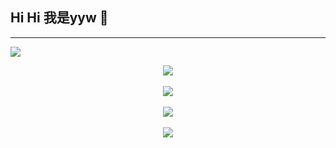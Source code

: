 ## Hi Hi 我是yyw 👋
----------------------------------------------------------------------------------------------------------------------------------------------------
![](https://komarev.com/ghpvc/?username=yywbadm)

<div align="center">
	<a href="https://discord.com/users/8849563829213593612" >  
  		<img src="https://lanyard.cnrad.dev/api/8849563829213593612"  />  
	</a>  
</div>
&nbsp;

<div align="center">
	<a href="[https://discord.gg/Hz53snxVkG](https://discord.gg/Hz53snxVkG)" >  
  		<img src="https://github-readme-stats.vercel.app/api?username=yywbadm&show_icons=true&theme=radical" />  
	</a>
</div>
&nbsp;



<div align="center">
	<a href="https://www.youtube.com/@Haimo181" >  
  		<img src="https://github-readme-stats.vercel.app/api/top-langs/?username=CoolJosh0221&langs_count=10&theme=react" />  
	</a>
</div>
&nbsp;



<div align="center">
<a href="https://discord.gg/Hz53snxVkG"><img src="https://hits.seeyoufarm.com/api/count/incr/badge.svg?url=https%3A%2F%2Fdiscord.gg%2FQwXXNGNkeh&count_bg=%2379C83D&title_bg=%23555555&icon=&icon_color=%23E7E7E7&title=Join+my+discord+server&edge_flat=false"/></a>
</div>

